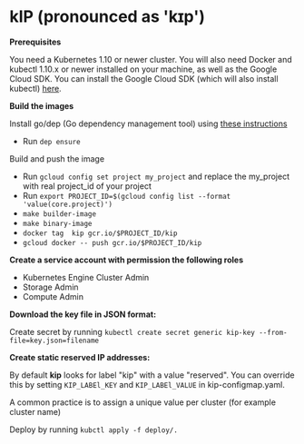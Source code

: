 # kIP (pronounced as 'kɪp')

**Prerequisites**

You need a Kubernetes 1.10 or newer cluster. You will also need Docker and kubectl 1.10.x or newer installed on your machine, as well as the Google Cloud SDK. You can install the Google Cloud SDK (which will also install kubectl) [here](https://cloud.google.com/sdk).

**Build the images**

Install go/dep (Go dependency management tool) using [these instructions](https://github.com/golang/dep)

 - Run `dep ensure`

Build and push the image 
 - Run `gcloud config set project my_project` and replace the my_project with real project_id of your project
 - Run `export PROJECT_ID=$(gcloud config list --format 'value(core.project)')`
 - `make builder-image`
 - `make binary-image`
 - `docker tag  kip gcr.io/$PROJECT_ID/kip`
 - `gcloud docker -- push gcr.io/$PROJECT_ID/kip`

**Create a service account with permission the following roles**

 - Kubernetes Engine Cluster Admin
 - Storage Admin
 - Compute Admin
 
**Download the key file in JSON format:**

Create secret by running `kubectl create secret generic kip-key --from-file=key.json=filename`

**Create static reserved IP addresses:** 

By default **kip** looks for label "kip" with a value "reserved". You can override this by setting `KIP_LABEl_KEY` and `KIP_LABEl_VALUE` in kip-configmap.yaml. 

A common practice is to assign a unique value per cluster (for example cluster name)

Deploy by running `kubctl apply -f deploy/.`
